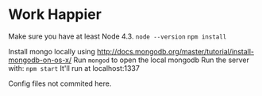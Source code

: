 # Work Happier

Make sure you have at least Node 4.3. `node --version`
`npm install`

Install mongo locally using http://docs.mongodb.org/master/tutorial/install-mongodb-on-os-x/
Run `mongod` to open the local mongodb
Run the server with: `npm start`
It'll run at localhost:1337

Config files not commited here.

